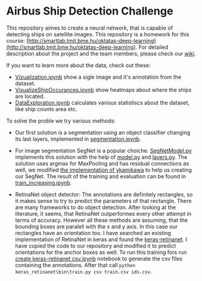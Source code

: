 # Airbus Ship Detection Challenge
This repository aimes to create a neural network, that is capable of detecting ships on satellite images.
This repository is a homework for this course: [http://smartlab.tmit.bme.hu/oktatas-deep-learning](http://smartlab.tmit.bme.hu/oktatas-deep-learning).
For detailed description about the project and the team members, please check our [wiki](https://github.com/Deep-Learning-GAZ/Airbus-Ship-Detection-Challenge/wiki).

If you want to learn more about the data, check out these:
* [Vizualization.ipynb](https://github.com/Deep-Learning-GAZ/Airbus-Ship-Detection-Challenge/blob/master/Vizualization.ipynb) show a sigle image and it's annotation from the dataset.
* [VisualizeShipOccurances.ipynb](https://github.com/Deep-Learning-GAZ/Airbus-Ship-Detection-Challenge/blob/master/VisualizeShipOccurances.ipynb) show heatmaps about where the ships are located.
* [DataExploration.ipynb](https://github.com/Deep-Learning-GAZ/Airbus-Ship-Detection-Challenge/blob/master/DataExploration.ipynb) calculates various statistiscs about the dataset, like ship counts area etc.

To solve the proble we try various methods:
* Our first solution is a segmentation using an object classifier changing its last layers, implemented in [segmentation.ipynb](https://github.com/Deep-Learning-GAZ/Airbus-Ship-Detection-Challenge/blob/master/segmentation.ipynb).

* For image segmentation SegNet is a popular choiche. [SegNetModel.py](https://github.com/Deep-Learning-GAZ/Airbus-Ship-Detection-Challenge/blob/master/Model/SegNetModel.py) implements this solution with the help of [model.py](https://github.com/Deep-Learning-GAZ/Airbus-Ship-Detection-Challenge/blob/master/model.py) and [layers.py](https://github.com/Deep-Learning-GAZ/Airbus-Ship-Detection-Challenge/blob/master/layers.py). The solution uses argmax for MaxPooling and has residual connections as well, we modified [the implementation of ykamikawa](https://github.com/ykamikawa/SegNet) to help us creating our SegNet. The result of the training and evaluation can be found in [train_increasing.ipynb](https://github.com/Deep-Learning-GAZ/Airbus-Ship-Detection-Challenge/blob/master/train_increasing.ipynb).

* RetinaNet object detector: The annotations are definitely rectangles, so it makes sense to try to predict the parameters of that rectangle. There are many frameworks to do object detection. After looking at the literature, it seems, that RetinaNet outperformes every other attempt in terms of accuracy. However all these methods are assuming, that the bounding boxes are paralell with the x and y axis. In this case our rectangles have an orientation too. I have searched an existing implementation of RetinaNet in keras and found the [keras-retinanet](https://github.com/fizyr/keras-retinanet). I have copied the code to our repository and modified it to predict orientations for the anchor boxes as well. To run this training fors run [create keras-retinanet csv.ipynb](https://github.com/Deep-Learning-GAZ/Airbus-Ship-Detection-Challenge/blob/Research-object-detection-solutions-%2311/create%20keras-retinanet%20csv.ipynb) notebook to generate the csv files containing the annotations. After that call `python keras_retinanet\bin\train.py csv train.csv ids.csv`.

